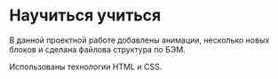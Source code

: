 # Научиться учиться

В данной проектной работе добавлены анимации, несколько новых блоков и сделана файлова структура по БЭМ. 


Использованы технологии HTML и CSS. 








